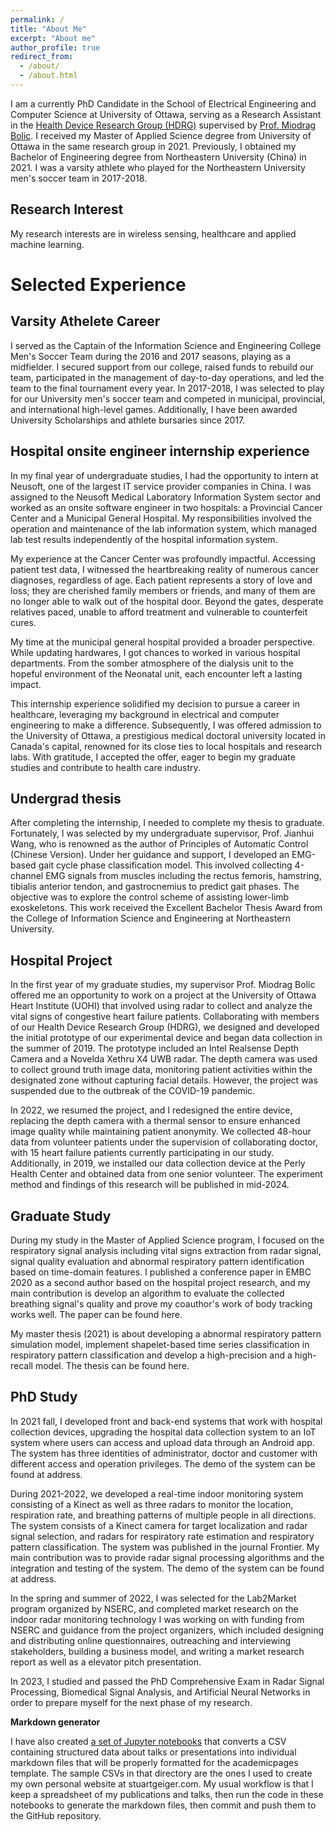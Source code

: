 ```yaml
---
permalink: /
title: "About Me"
excerpt: "About me"
author_profile: true
redirect_from: 
  - /about/
  - /about.html
---
```


I am a currently PhD Candidate in the School of Electrical Engineering and Computer Science at University of Ottawa, serving as a Research Assistant in the [Health Device Research Group (HDRG)](http://health-devices.site.uottawa.ca/) supervised by [Prof. Miodrag Bolic](https://www.site.uottawa.ca/~mbolic/). I received my Master of Applied Science degree from University of Ottawa in the same research group in 2021. Previously, I obtained my Bachelor of Engineering degree from Northeastern University (China) in 2021. I was a varsity athlete who played for the Northeastern University men's soccer team in 2017-2018.

Research Interest
------
My research interests are in wireless sensing, healthcare and applied machine learning.



Selected Experience
======
Varsity Athelete Career
------
I served as the Captain of the Information Science and Engineering College Men's Soccer Team during the 2016 and 2017 seasons, playing as a midfielder. I secured support from our college, raised funds to rebuild our team, participated in the management of day-to-day operations, and led the team to the final tournament every year. In 2017-2018, I was selected to play for our University men's soccer team and competed in municipal, provincial, and international high-level games. Additionally, I have been awarded University Scholarships and athlete bursaries since 2017.

Hospital onsite engineer internship experience
------
In my final year of undergraduate studies, I had the opportunity to intern at Neusoft, one of the largest IT service provider companies in China. I was assigned to the Neusoft Medical Laboratory Information System sector and worked as an onsite software engineer in two hospitals: a Provincial Cancer Center and a Municipal General Hospital. My responsibilities involved the operation and maintenance of the lab information system, which managed lab test results independently of the hospital information system.

My experience at the Cancer Center was profoundly impactful. Accessing patient test data, I witnessed the heartbreaking reality of numerous cancer diagnoses, regardless of age. Each patient represents a story of love and loss; they are cherished family members or friends, and many of them are no longer able to walk out of the hospital door. Beyond the gates, desperate relatives paced, unable to afford treatment and vulnerable to counterfeit cures.

My time at the municipal general hospital provided a broader perspective. While updating hardwares, I got chances to worked in various hospital departments. From the somber atmosphere of the dialysis unit to the hopeful environment of the Neonatal unit, each encounter left a lasting impact.

This internship experience solidified my decision to pursue a career in healthcare, leveraging my background in electrical and computer engineering to make a difference. Subsequently, I was offered admission to the University of Ottawa, a prestigious medical doctoral university located in Canada's capital, renowned for its close ties to local hospitals and research labs. With gratitude, I accepted the offer, eager to begin my graduate studies and contribute to health care industry.

Undergrad thesis
------
After completing the internship, I needed to complete my thesis to graduate. Fortunately, I was selected by my undergraduate supervisor, Prof. Jianhui Wang, who is renowned as the author of Principles of Automatic Control (Chinese Version). Under her guidance and support, I developed an EMG-based gait cycle phase classification model. This involved collecting 4-channel EMG signals from muscles including the rectus femoris, hamstring, tibialis anterior tendon, and gastrocnemius to predict gait phases. The objective was to explore the control scheme of assisting lower-limb exoskeletons. This work received the Excellent Bachelor Thesis Award from the College of Information Science and Engineering at Northeastern University.

Hospital Project
------
In the first year of my graduate studies, my supervisor Prof. Miodrag Bolic offered me an opportunity to work on a project at the University of Ottawa Heart Institute (UOHI) that involved using radar to collect and analyze the vital signs of congestive heart failure patients. Collaborating with members of our Health Device Research Group (HDRG), we designed and developed the initial prototype of our experimental device and began data collection in the summer of 2019. The prototype included an Intel Realsense Depth Camera and a Novelda Xethru X4 UWB radar. The depth camera was used to collect ground truth image data, monitoring patient activities within the designated zone without capturing facial details. However, the project was suspended due to the outbreak of the COVID-19 pandemic.

In 2022, we resumed the project, and I redesigned the entire device, replacing the depth camera with a thermal sensor to ensure enhanced image quality while maintaining patient anonymity. We collected 48-hour data from volunteer patients under the supervision of collaborating doctor, with 15 heart failure patients currently participating in our study. Additionally, in 2019, we installed our data collection device at the Perly Health Center and obtained data from one senior volunteer. The experiment method and findings of this research will be published in mid-2024.

Graduate Study
------
During my study in the Master of Applied Science program, I focused on the respiratory signal analysis including vital signs extraction from radar signal, signal quality evaluation and abnormal respiratory pattern identification based on time-domain features. I published a conference paper in EMBC 2020 as a second author based on the hospital project research, and my main contribution is develop an algorithm to evaluate the collected breathing signal's quality and prove my coauthor's work of body tracking works well. The paper can be found here.

My master thesis (2021) is about developing a abnormal respiratory pattern simulation model, implement shapelet-based time series classification in respiratory pattern classification and develop a high-precision and a high-recall model. The thesis can be found here.

PhD Study
------
In 2021 fall, I developed front and back-end systems that work with hospital collection devices, upgrading the hospital data collection system to an IoT system where users can access and upload data through an Android app. The system has three identities of administrator, doctor and customer with different access and operation privileges. The demo of the system can be found at address.

During 2021-2022, we developed a real-time indoor monitoring system consisting of a Kinect as well as three radars to monitor the location, respiration rate, and breathing patterns of multiple people in all directions. The system consists of a Kinect camera for target localization and radar signal selection, and radars for respiratory rate estimation and respiratory pattern classification. The system was published in the journal Frontier. My main contribution was to provide radar signal processing algorithms and the integration and testing of the system. The demo of the system can be found at address.

In the spring and summer of 2022, I was selected for the Lab2Market program organized by NSERC, and completed market research on the indoor radar monitoring technology I was working on with funding from NSERC and guidance from the project organizers, which included designing and distributing online questionnaires, outreaching and interviewing stakeholders, building a business model, and writing a market research report as well as a elevator pitch presentation.

 In 2023, I studied and passed the PhD Comprehensive Exam in Radar Signal Processing, Biomedical Signal Analysis, and Artificial Neural Networks in order to prepare myself for the next phase of my research.


**Markdown generator**

I have also created [a set of Jupyter notebooks](https://github.com/academicpages/academicpages.github.io/tree/master/markdown_generator
) that converts a CSV containing structured data about talks or presentations into individual markdown files that will be properly formatted for the academicpages template. The sample CSVs in that directory are the ones I used to create my own personal website at stuartgeiger.com. My usual workflow is that I keep a spreadsheet of my publications and talks, then run the code in these notebooks to generate the markdown files, then commit and push them to the GitHub repository.


